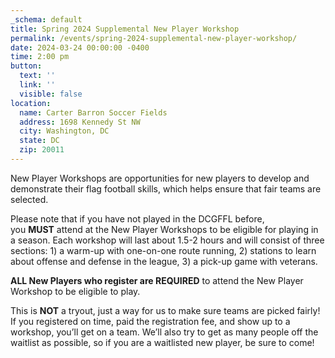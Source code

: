 ```yaml
---
_schema: default
title: Spring 2024 Supplemental New Player Workshop
permalink: /events/spring-2024-supplemental-new-player-workshop/
date: 2024-03-24 00:00:00 -0400
time: 2:00 pm
button:
  text: ''
  link: ''
  visible: false
location:
  name: Carter Barron Soccer Fields
  address: 1698 Kennedy St NW
  city: Washington, DC
  state: DC
  zip: 20011
---
```

New Player Workshops are opportunities for new players to develop and demonstrate their flag football skills, which helps ensure that fair teams are selected.

Please note that if you have not played in the DCGFFL before, you&nbsp;**MUST**&nbsp;attend at the New Player Workshops to be eligible for playing in a season. Each workshop will last about 1.5-2 hours and will consist of three sections: 1) a warm-up with one-on-one route running, 2) stations to learn about offense and defense in the league, 3) a pick-up game with veterans.

**ALL New Players who register are REQUIRED**&nbsp;to attend&nbsp;the&nbsp;New Player Workshop to be eligible to play. &nbsp;

This is&nbsp;**NOT**&nbsp;a tryout, just a way for us to make sure teams are picked fairly! If you registered on time, paid the registration fee, and show up to a workshop, you’ll get on a team. We’ll also try to get as many people off the waitlist as possible, so if you are a waitlisted new player, be sure to come!